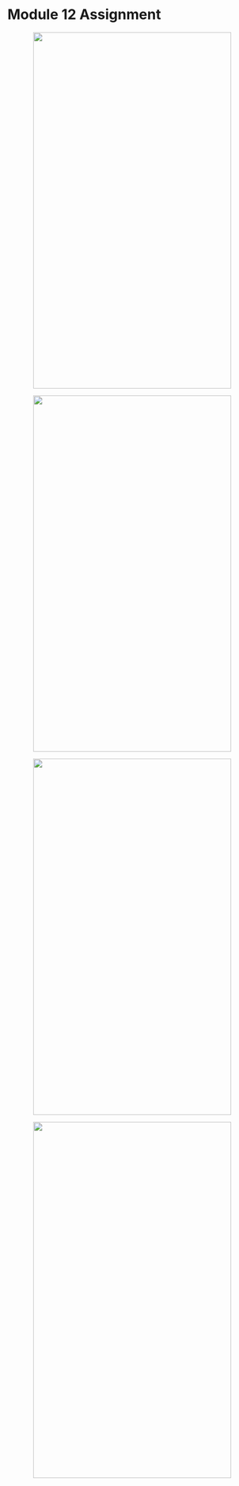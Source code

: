 # Module 12 Assignment
<p align="center">
  <img src="https://github.com/HasibuliT/Module12Assignment/assets/66546794/423b1773-bfa1-4165-ac6c-20d1081fb2db" width="400" height="720"/>
</p>

<p align="center">
  <img src="https://github.com/HasibuliT/Module12Assignment/assets/66546794/201e0601-0675-451d-881b-4ea837e2cded" width="400" height="720"/>
</p>

<p align="center">
  <img src="https://github.com/HasibuliT/Module12Assignment/assets/66546794/165e58e8-2635-4ce2-8822-fae85703774c" width="400" height="720"/>
</p>

<p align="center">
  <img src="https://github.com/HasibuliT/Module12Assignment/assets/66546794/d6b67867-3424-4734-a1ed-c9cd786953ed" width="400" height="720"/>
</p>
